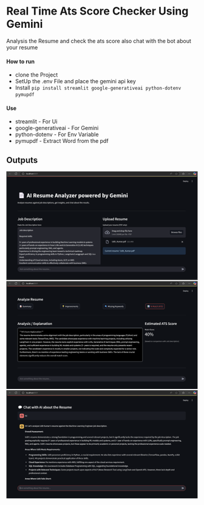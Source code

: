 # Real Time Ats Score Checker Using Gemini

Analysis the Resume and check the ats score also chat with the bot about your resume

#### How to run
- clone the Project
- SetUp the .env File and place the gemini api key
- Install `pip install streamlit google-generativeai python-dotenv pymupdf` 

#### Use
- streamlit - For Ui
- google-generativeai - For Gemini
- python-dotenv - For Env Variable
- pymupdf - Extract Word from the pdf
## Outputs

![img1](ScreenShots/page1.png)
![img1](ScreenShots/page2.png)
![img1](ScreenShots/page3.png)